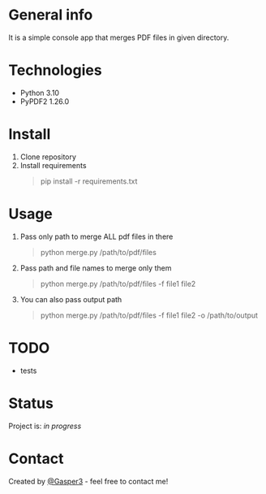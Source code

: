 # General info
It is a simple console app that merges PDF files in given directory.

# Technologies
* Python 3.10
* PyPDF2 1.26.0

# Install
1. Clone repository
2. Install requirements
   > pip install -r requirements.txt

# Usage
1. Pass only path to merge ALL pdf files in there
   > python merge.py /path/to/pdf/files
2. Pass path and file names to merge only them
   > python merge.py /path/to/pdf/files -f file1 file2
3. You can also pass output path
   > python merge.py /path/to/pdf/files -f file1 file2 -o /path/to/output

# TODO
* tests

# Status
Project is: _in progress_

# Contact
Created by [@Gasper3](https://github.com/Gasper3) - feel free to contact me!
